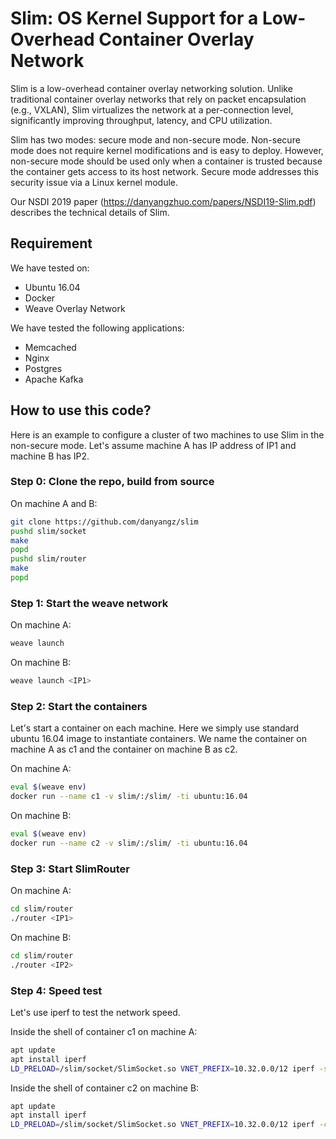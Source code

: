# Slim: OS Kernel Support for a Low-Overhead Container Overlay Network

Slim is a low-overhead container overlay networking solution. Unlike traditional container overlay networks that rely on packet encapsulation (e.g., VXLAN), Slim virtualizes the network at a per-connection level, significantly improving throughput, latency, and CPU utilization.

Slim has two modes: secure mode and non-secure mode. Non-secure mode does not require kernel modifications and is easy to deploy. However, non-secure mode should be used only when a container is trusted because the container gets access to its host network. Secure mode addresses this security issue via a Linux kernel module.

Our NSDI 2019 paper (https://danyangzhuo.com/papers/NSDI19-Slim.pdf) describes the technical details of Slim.

## Requirement

We have tested on:
* Ubuntu 16.04
* Docker
* Weave Overlay Network

We have tested the following applications:
* Memcached
* Nginx
* Postgres
* Apache Kafka

## How to use this code?
Here is an example to configure a cluster of two machines to use Slim in the non-secure mode. Let's assume machine A has IP address of IP1 and machine B has IP2.

### Step 0: Clone the repo, build from source
On machine A and B:
```bash
git clone https://github.com/danyangz/slim
pushd slim/socket
make
popd
pushd slim/router
make
popd
```

### Step 1: Start the weave network
On machine A:
```bash
weave launch
```
On machine B:
```bash
weave launch <IP1>
```

### Step 2: Start the containers
Let's start a container on each machine. Here we simply use standard ubuntu 16.04 image to instantiate containers. We name the container on machine A as c1 and the container on machine B as c2.

On machine A:
```bash
eval $(weave env)
docker run --name c1 -v slim/:/slim/ -ti ubuntu:16.04
```
On machine B:
```bash
eval $(weave env)
docker run --name c2 -v slim/:/slim/ -ti ubuntu:16.04
```

### Step 3: Start SlimRouter
On machine A:
```bash
cd slim/router
./router <IP1>
```
On machine B:
```bash
cd slim/router
./router <IP2>
```

### Step 4: Speed test
Let's use iperf to test the network speed.

Inside the shell of container c1 on machine A:
```bash
apt update
apt install iperf
LD_PRELOAD=/slim/socket/SlimSocket.so VNET_PREFIX=10.32.0.0/12 iperf -s
```
Inside the shell of container c2 on machine B:
```bash
apt update
apt install iperf
LD_PRELOAD=/slim/socket/SlimSocket.so VNET_PREFIX=10.32.0.0/12 iperf -c c1
```